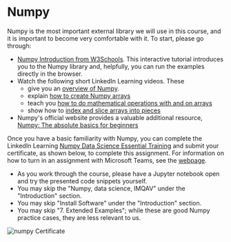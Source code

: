 # Numpy

Numpy is the most important external library we will use in this course, and it is important to become very comfortable with it. To start, please go through:

- [Numpy Introduction from W3Schools](https://www.w3schools.com/python/numpy_intro.asp). This interactive tutorial introduces you to the Numpy library and, helpfully, you can run the examples directly in the browser.
- Watch the following short LinkedIn Learning videos. These
  - give you an [overview of Numpy](https://www.linkedin.com/learning/python-data-analysis-2015/numpy-overview).
  - explain [how to create Numpy arrays](<https://www.linkedin.com/learning/python-data-analysis-2015/creating-numpy-arrays>)
  - teach you [how to do mathematical operations with and on arrays](https://www.linkedin.com/learning/python-data-analysis-2015/doing-math-with-arrays)
  - show how to [index and slice arrays into pieces](https://www.linkedin.com/learning/python-data-analysis-2015/indexing-and-slicing)
- Numpy's official website provides a valuable additional resource, [Numpy: The absolute basics for beginners](https://numpy.org/devdocs/user/absolute_beginners.html)

Once you have a basic familiarity with Numpy, you can complete the LinkedIn Learning [Numpy Data Science Essential Training](https://www.linkedin.com/learning/numpy-data-science-essential-training/) and submit your certificate, as shown below, to complete this assignment. For information on how to turn in an assignment with Microsoft Teams, see the [webpage](https://support.microsoft.com/en-us/office/turn-in-an-assignment-in-microsoft-teams-e25f383a-b747-4a0b-b6d5-a2845a52092b).

- As you work through the course, please have a Jupyter notebook open and try the presented code snippets yourself.
- You may skip the "Numpy, data science, IMQAV" under the "Introduction" section.
- You may skip "Install Software" under the "Introduction" section.
- You may skip "7. Extended Examples"; while these are good Numpy practice cases, they are less relevant to us.

![numpy Certificate](../linkedFiles/numpy.png)
